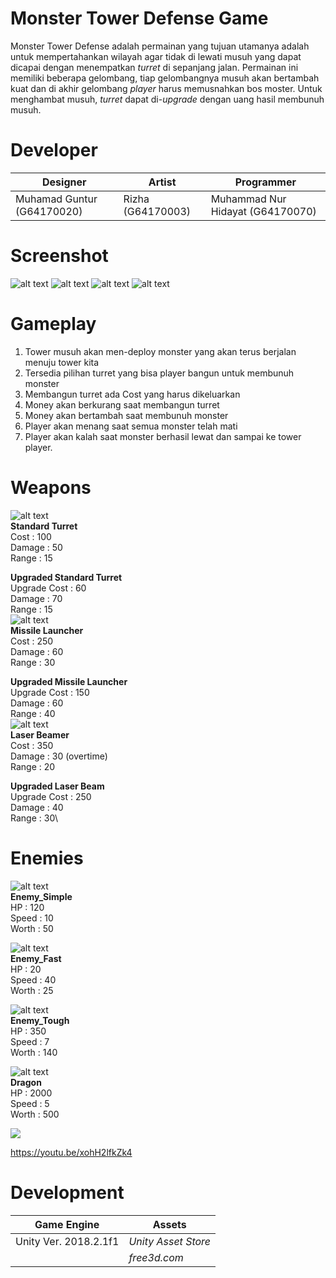 # Monster Tower Defense Game

Monster Tower Defense adalah permainan yang tujuan utamanya adalah untuk mempertahankan wilayah agar tidak di lewati musuh yang dapat dicapai dengan menempatkan *turret* di sepanjang jalan. Permainan ini memiliki beberapa gelombang, tiap gelombangnya musuh akan bertambah kuat dan di akhir gelombang *player* harus memusnahkan bos moster. Untuk menghambat musuh, *turret* dapat di-*upgrade* dengan uang hasil membunuh musuh.

# Developer
| Designer | Artist | Programmer |
| ------ | ------ | ------ | 
| Muhamad Guntur (G64170020) | Rizha (G64170003) | Muhammad Nur Hidayat (G64170070) |

# Screenshot

![alt text](https://github.com/MGunturG/Monster-Tower-Defense-Game/blob/master/TowerDefenseTutorial/Screenshot/1.PNG "Gambar 1")
![alt text](https://github.com/MGunturG/Monster-Tower-Defense-Game/blob/master/TowerDefenseTutorial/Screenshot/2.PNG "Gambar 2")
![alt text](https://github.com/MGunturG/Monster-Tower-Defense-Game/blob/master/TowerDefenseTutorial/Screenshot/3.PNG "Gambar 3")
![alt text](https://github.com/MGunturG/Monster-Tower-Defense-Game/blob/master/TowerDefenseTutorial/Screenshot/4.PNG "Gambar 4")

# Gameplay
1. Tower musuh akan men-deploy monster yang akan terus berjalan menuju tower kita
2. Tersedia pilihan turret yang bisa player bangun untuk membunuh monster
3. Membangun turret ada Cost yang harus dikeluarkan 
4. Money akan berkurang saat membangun turret
5. Money akan bertambah saat membunuh monster
6. Player akan menang saat semua monster telah mati
7. Player akan kalah saat monster berhasil lewat dan sampai ke tower player.

# Weapons
![alt text](TowerDefenseTutorial/Assets/Icons/StandardTurretIcon.png "Standard Turret")\
**Standard Turret**\
Cost : 100\
Damage : 50\
Range : 15

**Upgraded Standard Turret**\
Upgrade Cost : 60\
Damage : 70\
Range : 15\
![alt text](TowerDefenseTutorial/Assets/Icons/MissileLauncherIcon.png "MissileLauncher")\
**Missile Launcher**\
Cost : 250\
Damage : 60\
Range : 30

**Upgraded Missile Launcher**\
Upgrade Cost : 150\
Damage : 60\
Range : 40\
![alt text](TowerDefenseTutorial/Assets/Icons/LaserBeamerIcon.png "LaserBeamer")\
**Laser Beamer**\
Cost : 350\
Damage : 30 (overtime)\
Range : 20

**Upgraded Laser Beam**\
Upgrade Cost : 250\
Damage : 40\
Range : 30\

# Enemies
![alt text](TowerDefenseTutorial/Screenshot/Enemy/en1.JPG "Enemy_Simple")\
**Enemy_Simple**\
HP : 120\
Speed : 10\
Worth : 50

![alt text](TowerDefenseTutorial/Screenshot/Enemy/enfast.JPG "Enemy_Fast")\
**Enemy_Fast**\
HP : 20\
Speed : 40\
Worth : 25

![alt text](TowerDefenseTutorial/Screenshot/Enemy/entough.JPG "Enemy_Tough")\
**Enemy_Tough**\
HP : 350\
Speed : 7\
Worth : 140

![alt text](TowerDefenseTutorial/Screenshot/Enemy/duragon.JPG "Dragon")\
**Dragon**\
HP : 2000\
Speed : 5\
Worth : 500

[![](https://img.youtube.com/vi/https://youtu.be/xohH2lfkZk4.jpg)](https://www.youtube.com/watch?v=https://youtu.be/xohH2lfkZk4)

https://youtu.be/xohH2lfkZk4


# Development
| Game Engine | Assets |
| ----------- | ------ |
| Unity Ver. 2018.2.1f1 | *Unity Asset Store* |
| | *free3d.com* |
